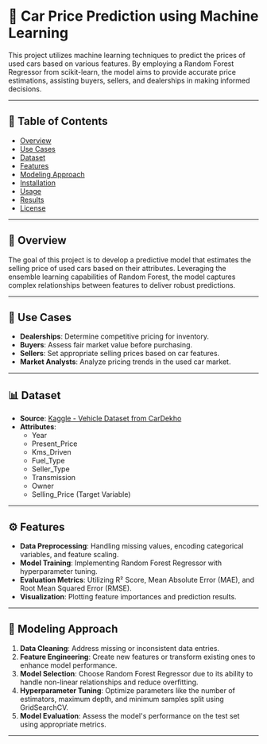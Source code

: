 # 🚗 Car Price Prediction using Machine Learning

This project utilizes machine learning techniques to predict the prices of used cars based on various features. By employing a Random Forest Regressor from scikit-learn, the model aims to provide accurate price estimations, assisting buyers, sellers, and dealerships in making informed decisions.

---

## 📌 Table of Contents

- [Overview](#overview)
- [Use Cases](#use-cases)
- [Dataset](#dataset)
- [Features](#features)
- [Modeling Approach](#modeling-approach)
- [Installation](#installation)
- [Usage](#usage)
- [Results](#results)
- [License](#license)

---

## 📖 Overview

The goal of this project is to develop a predictive model that estimates the selling price of used cars based on their attributes. Leveraging the ensemble learning capabilities of Random Forest, the model captures complex relationships between features to deliver robust predictions.

---

## 💼 Use Cases

- **Dealerships**: Determine competitive pricing for inventory.
- **Buyers**: Assess fair market value before purchasing.
- **Sellers**: Set appropriate selling prices based on car features.
- **Market Analysts**: Analyze pricing trends in the used car market.

---

## 📊 Dataset

- **Source**: [Kaggle - Vehicle Dataset from CarDekho](https://www.kaggle.com/nehalbirla/vehicle-dataset-from-cardekho)
- **Attributes**:
  - Year
  - Present_Price
  - Kms_Driven
  - Fuel_Type
  - Seller_Type
  - Transmission
  - Owner
  - Selling_Price (Target Variable)

---

## ⚙️ Features

- **Data Preprocessing**: Handling missing values, encoding categorical variables, and feature scaling.
- **Model Training**: Implementing Random Forest Regressor with hyperparameter tuning.
- **Evaluation Metrics**: Utilizing R² Score, Mean Absolute Error (MAE), and Root Mean Squared Error (RMSE).
- **Visualization**: Plotting feature importances and prediction results.

---

## 🧠 Modeling Approach

1. **Data Cleaning**: Address missing or inconsistent data entries.
2. **Feature Engineering**: Create new features or transform existing ones to enhance model performance.
3. **Model Selection**: Choose Random Forest Regressor due to its ability to handle non-linear relationships and reduce overfitting.
4. **Hyperparameter Tuning**: Optimize parameters like the number of estimators, maximum depth, and minimum samples split using GridSearchCV.
5. **Model Evaluation**: Assess the model's performance on the test set using appropriate metrics.

---
